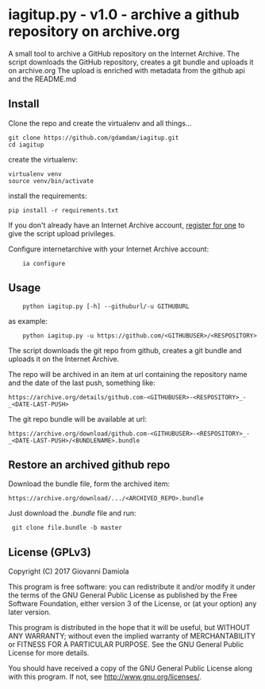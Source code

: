 # iagitup.py - v1.0 - archive a github repository on archive.org

A small tool to archive a GitHub repository on the Internet Archive.
The script downloads the GitHub repository, creates a git bundle and uploads it on archive.org
The upload is enriched with metadata from the github api and the README.md

## Install

Clone the repo and create the virtualenv and all things...

    git clone https://github.com/gdamdam/iagitup.git
    cd iagitup

create the virtualenv:

    virtualenv venv
    source venv/bin/activate

install the requirements:

    pip install -r requirements.txt

If you don't already have an Internet Archive account, [register for one](https://archive.org/account/login.createaccount.php) to give the script upload privileges.

Configure internetarchive with your Internet Archive account:

        ia configure


## Usage

        python iagitup.py [-h] --githuburl/-u GITHUBURL

as example:

        python iagitup.py -u https://github.com/<GITHUBUSER>/<RESPOSITORY>

The script downloads the git repo from github, creates a git bundle and uploads it on the Internet Archive.

The repo will be archived in an item at url containing the repository name and the date of the last push, something like:

    https://archive.org/details/github.com-<GITHUBUSER>-<RESPOSITORY>_-_<DATE-LAST-PUSH>

The git repo bundle will be available at url:

    https://archive.org/download/github.com-<GITHUBUSER>-<RESPOSITORY>_-_<DATE-LAST-PUSH>/<BUNDLENAME>.bundle

## Restore an archived github repo

Download the bundle file, form the archived item:

    https://archive.org/download/.../<ARCHIVED_REPO>.bundle
Just download the _.bundle_ file and run:

     git clone file.bundle -b master



## License (GPLv3)

Copyright (C) 2017 Giovanni Damiola

This program is free software: you can redistribute it and/or modify
it under the terms of the GNU General Public License as published by
the Free Software Foundation, either version 3 of the License, or
(at your option) any later version.

This program is distributed in the hope that it will be useful,
but WITHOUT ANY WARRANTY; without even the implied warranty of
MERCHANTABILITY or FITNESS FOR A PARTICULAR PURPOSE.  See the
GNU General Public License for more details.

You should have received a copy of the GNU General Public License
along with this program.  If not, see <http://www.gnu.org/licenses/>.
